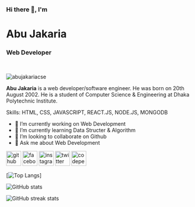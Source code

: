 
### Hi there 👋, I'm 
<h1>Abu Jakaria</h1>
<h3>Web Developer</h3>  
<br/>
<p align="left"> <img src="https://pbs.twimg.com/profile_banners/1424068274342424580/1643196372/1500x500" alt="abujakariacse" /> </p>

<b>Abu Jakaria</b> is a web developer/software engineer. He was born on 20th August 2002. He is a student of Computer Science & Engineering at Dhaka Polytechnic Institute.

Skills: HTML, CSS, JAVASCRIPT, REACT.JS, NODE.JS, MONGODB

- 🔭 I’m currently working on Web Development 
- 🌱 I’m currently learning Data Structer & Algorithm 
- 👯 I’m looking to collaborate on Github 
- 💬 Ask me about Web Development 


[<img src='https://cdn.jsdelivr.net/npm/simple-icons@3.0.1/icons/github.svg' alt='github' height='40'>](https://github.com/abujakariacse)  [<img src='https://cdn.jsdelivr.net/npm/simple-icons@3.0.1/icons/facebook.svg' alt='facebook' height='40'>](https://www.facebook.com/abujakariacse)  [<img src='https://cdn.jsdelivr.net/npm/simple-icons@3.0.1/icons/instagram.svg' alt='instagram' height='40'>](https://www.instagram.com/abujakariacse/)  [<img src='https://cdn.jsdelivr.net/npm/simple-icons@3.0.1/icons/twitter.svg' alt='twitter' height='40'>](https://twitter.com/abujakariacse)  [<img src='https://cdn.jsdelivr.net/npm/simple-icons@3.0.1/icons/codepen.svg' alt='codepen' height='40'>](https://codepen.io/abujakariacse)  



[![Top Langs](https://github-readme-stats.vercel.app/api/top-langs/?username=abujakariacse)]

![GitHub stats](https://github-readme-stats.vercel.app/api?username=abujakariacse&show_icons=true)  




![GitHub streak stats](https://github-readme-streak-stats.herokuapp.com/?user=abujakariacse)  
